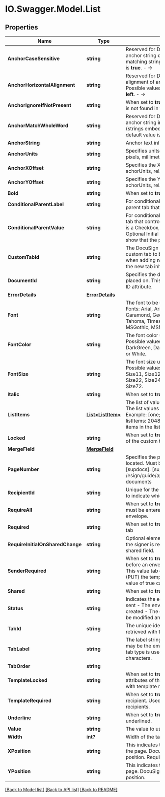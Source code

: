 # IO.Swagger.Model.List
## Properties

Name | Type | Description | Notes
------------ | ------------- | ------------- | -------------
**AnchorCaseSensitive** | **string** | Reserved for DocuSign. &lt;!- - When set to **true**, the anchor string does not consider case when matching strings in the document. The default value is **true**. - -&gt; | [optional] 
**AnchorHorizontalAlignment** | **string** | Reserved for DocuSign. &lt;!- - Specifies the alignment of anchor tabs with anchor strings. Possible values are **left** or **right**. The default value is **left**. - -&gt;  | [optional] 
**AnchorIgnoreIfNotPresent** | **string** | When set to **true**, this tab is ignored if anchorString is not found in the document. | [optional] 
**AnchorMatchWholeWord** | **string** | Reserved for DocuSign. &lt;!- - When set to **true**, the anchor string in this tab matches whole words only (strings embedded in other strings are ignored.) The default value is **true**. - -&gt;  | [optional] 
**AnchorString** | **string** | Anchor text information for a radio button. | [optional] 
**AnchorUnits** | **string** | Specifies units of the X and Y offset. Units could be pixels, millimeters, centimeters, or inches. | [optional] 
**AnchorXOffset** | **string** | Specifies the X axis location of the tab, in achorUnits, relative to the anchorString. | [optional] 
**AnchorYOffset** | **string** | Specifies the Y axis location of the tab, in achorUnits, relative to the anchorString. | [optional] 
**Bold** | **string** | When set to **true**, the information in the tab is bold. | [optional] 
**ConditionalParentLabel** | **string** | For conditional fields this is the TabLabel of the parent tab that controls this tab&#39;s visibility. | [optional] 
**ConditionalParentValue** | **string** | For conditional fields, this is the value of the parent tab that controls the tab&#39;s visibility.  If the parent tab is a Checkbox, Radio button, Optional Signature, or Optional Initial use \&quot;on\&quot; as the value to show that the parent tab is active.  | [optional] 
**CustomTabId** | **string** | The DocuSign generated custom tab ID for the custom tab to be applied. This can only be used when adding new tabs for a recipient. When used, the new tab inherits all the custom tab properties. | [optional] 
**DocumentId** | **string** | Specifies the document ID number that the tab is placed on. This must refer to an existing Document&#39;s ID attribute. | [optional] 
**ErrorDetails** | [**ErrorDetails**](ErrorDetails.md) |  | [optional] 
**Font** | **string** | The font to be used for the tab value. Supported Fonts: Arial, Arial, ArialNarrow, Calibri, CourierNew, Garamond, Georgia, Helvetica,   LucidaConsole, Tahoma, TimesNewRoman, Trebuchet, Verdana, MSGothic, MSMincho, Default. | [optional] 
**FontColor** | **string** | The font color used for the information in the tab.  Possible values are: Black, BrightBlue, BrightRed, DarkGreen, DarkRed, Gold, Green, NavyBlue, Purple, or White. | [optional] 
**FontSize** | **string** | The font size used for the information in the tab.  Possible values are: Size7, Size8, Size9, Size10, Size11, Size12, Size14, Size16, Size18, Size20, Size22, Size24, Size26, Size28, Size36, Size48, or Size72. | [optional] 
**Italic** | **string** | When set to **true**, the information in the tab is italic. | [optional] 
**ListItems** | [**List&lt;ListItem&gt;**](ListItem.md) | The list of values that can be selected by senders. The list values are separated by semi-colons. Example: [one;two;three;four]  Maximum Length of listItems:  2048 characters. Maximum Length of items in the list: 100 characters.   | [optional] 
**Locked** | **string** | When set to **true**, the signer cannot change the data of the custom tab. | [optional] 
**MergeField** | [**MergeField**](MergeField.md) |  | [optional] 
**PageNumber** | **string** | Specifies the page number on which the tab is located. Must be 1 for [supplemental documents][supdocs].  [supdocs]: /esign/guide/appendix/glossary.html#supplemental-documents  | [optional] 
**RecipientId** | **string** | Unique for the recipient. It is used by the tab element to indicate which recipient is to sign the Document. | [optional] 
**RequireAll** | **string** | When set to **true** and shared is true, information must be entered in this field to complete the envelope.  | [optional] 
**Required** | **string** | When set to **true**, the signer is required to fill out this tab | [optional] 
**RequireInitialOnSharedChange** | **string** | Optional element for field markup. When set to **true**, the signer is required to initial when they modify a shared field. | [optional] 
**SenderRequired** | **string** | When set to **true**, the sender must populate the tab before an envelope can be sent using the template.   This value tab can only be changed by modifying (PUT) the template.   Tabs with a &#x60;senderRequired&#x60; value of true cannot be deleted from an envelope. | [optional] 
**Shared** | **string** | When set to **true**, this custom tab is shared. | [optional] 
**Status** | **string** | Indicates the envelope status. Valid values are:  * sent - The envelope is sent to the recipients.  * created - The envelope is saved as a draft and can be modified and sent later. | [optional] 
**TabId** | **string** | The unique identifier for the tab. The tabid can be retrieved with the [ML:GET call].      | [optional] 
**TabLabel** | **string** | The label string associated with the tab. The string may be the empty string. If no value is provided, the tab type is used as the value.  Maximum of 500 characters.  | [optional] 
**TabOrder** | **string** |  | [optional] 
**TemplateLocked** | **string** | When set to **true**, the sender cannot change any attributes of the recipient. Used only when working with template recipients.  | [optional] 
**TemplateRequired** | **string** | When set to **true**, the sender may not remove the recipient. Used only when working with template recipients. | [optional] 
**Underline** | **string** | When set to **true**, the information in the tab is underlined. | [optional] 
**Value** | **string** | The value to use when the item is selected. | [optional] 
**Width** | **int?** | Width of the tab in pixels. | [optional] 
**XPosition** | **string** | This indicates the horizontal offset of the object on the page. DocuSign uses 72 DPI when determining position. Required. May be zero.  | [optional] 
**YPosition** | **string** | This indicates the vertical offset of the object on the page. DocuSign uses 72 DPI when determining position. | [optional] 

[[Back to Model list]](../README.md#documentation-for-models) [[Back to API list]](../README.md#documentation-for-api-endpoints) [[Back to README]](../README.md)

